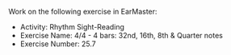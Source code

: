 Work on the following exercise in EarMaster:
- Activity: Rhythm Sight-Reading
- Exercise Name: 4/4 - 4 bars: 32nd, 16th, 8th & Quarter notes
- Exercise Number: 25.7
